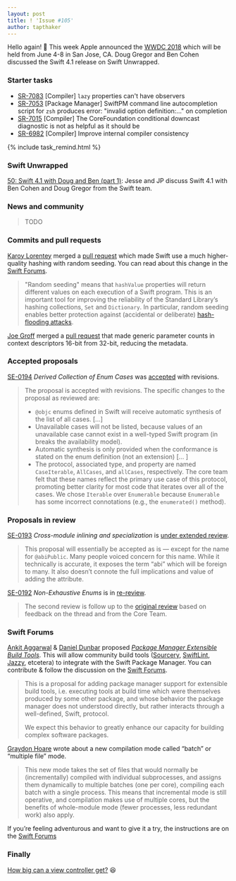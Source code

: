 ```yaml
---
layout: post
title: ! 'Issue #105'
author: tapthaker
---
```


Hello again! 👋 This week Apple announced the [WWDC 2018](https://developer.apple.com/wwdc/) which will be held from June 4-8 in San Jose, CA. Doug Gregor and Ben Cohen discussed the Swift 4.1 release on Swift Unwrapped.

<!--excerpt-->

### Starter tasks

- [SR-7083](https://bugs.swift.org/browse/SR-7083) [Compiler] `lazy` properties can't have observers
- [SR-7053](https://bugs.swift.org/browse/SR-7053) [Package Manager] SwiftPM command line autocompletion script for `zsh` produces error: "invalid option definition:..." on completion
- [SR-7015](https://bugs.swift.org/browse/SR-7015) [Compiler] The CoreFoundation conditional downcast diagnostic is not as helpful as it should be
- [SR-6982](https://bugs.swift.org/browse/SR-6982) [Compiler] Improve internal compiler consistency

{% include task_remind.html %}

### Swift Unwrapped

[50: Swift 4.1 with Doug and Ben (part 1)](https://spec.fm/podcasts/swift-unwrapped/125759): Jesse and JP discuss Swift 4.1 with Ben Cohen and Doug Gregor from the Swift team.

### News and community

> TODO

### Commits and pull requests

[Karoy Lorentey](https://github.com/lorentey) merged a [pull request](https://github.com/apple/swift/pull/14913) which made Swift use a much higher-quality hashing with random seeding. You can read about this change in the [Swift Forums](https://forums.swift.org/t/psa-the-stdlib-now-uses-randomly-seeded-hash-values/10789).

> "Random seeding" means that `hashValue` properties will return different values on each execution of a Swift program. This is an important tool for improving the reliability of the Standard Library’s hashing collections, `Set` and `Dictionary`. In particular, random seeding enables better protection against (accidental or deliberate) [hash-flooding attacks](https://arstechnica.com/information-technology/2011/12/huge-portions-of-web-vulnerable-to-hashing-denial-of-service-attack/).

[Joe Groff](https://github.com/jckarter) merged a [pull request](https://github.com/apple/swift/pull/15145/) that made generic parameter counts in context descriptors 16-bit from 32-bit, reducing the metadata.

### Accepted proposals

[SE-0194](https://github.com/apple/swift-evolution/blob/master/proposals/0194-derived-collection-of-enum-cases.md) *Derived Collection of Enum Cases*  was [accepted](https://forums.swift.org/t/accepted-se-0194-derived-collection-of-enum-cases/10723) with revisions.

> The proposal is accepted with revisions. The specific changes to the proposal as reviewed are:
>
> - `@objc` enums defined in Swift will receive automatic synthesis of the list of all cases. [...]
> - Unavailable cases will not be listed, because values of an unavailable case cannot exist in a well-typed Swift program (in breaks the availability model).
> - Automatic synthesis is only provided when the conformance is stated on the enum definition (not an extension) [... ]
> - The protocol, associated type, and property are named `CaseIterable`, `AllCases`, and `allCases`, respectively. The core team felt that these names reflect the primary use case of this protocol, promoting better clarity for most code that iterates over all of the cases. We chose `Iterable` over `Enumerable` because `Enumerable` has some incorrect connotations (e.g., the `enumerated()` method).

### Proposals in review

[SE-0193](https://github.com/apple/swift-evolution/blob/master/proposals/0193-cross-module-inlining-and-specialization.md) *Cross-module inlining and specialization*
 is [under extended review](https://forums.swift.org/t/se-0193-cross-module-inlining-and-specialization/7310/59).
 
> This proposal will essentially be accepted as is — except for the name for `@abiPublic`. Many people voiced concern for this name. While it technically is accurate, it exposes the term “abi” which will be foreign to many. It also doesn’t connote the full implications and value of adding the attribute.
 
[SE-0192](https://github.com/apple/swift-evolution/blob/master/proposals/0192-non-exhaustive-enums.md) *Non-Exhaustive Enums* is in [re-review](https://forums.swift.org/t/se-0192-non-exhaustive-enums/7291).
 
>  The second review is follow up to the [original review](https://forums.swift.org/t/se-0192-non-exhaustive-enums/7291) based on feedback on the thread and from the Core Team.

### Swift Forums

[Ankit Aggarwal](https://github.com/aciidb0mb3r) & [Daniel Dunbar](https://github.com/ddunbar) proposed [*Package Manager Extensible Build Tools*](https://github.com/aciidb0mb3r/swift-evolution/blob/extensible-tool/proposals/NNNN-package-manager-extensible-tools.md). This will allow community build tools ([Sourcery](https://github.com/krzysztofzablocki/Sourcery), [SwiftLint](https://github.com/realm/SwiftLint), [Jazzy](https://github.com/realm/jazzy), etcetera) to integrate with the Swift Package Manager. You can contribute & follow the discussion on the [Swift Forums](https://forums.swift.org/t/package-manager-extensible-build-tools/10900).

> This is a proposal for adding package manager support for extensible build tools, i.e. executing tools at build time which were themselves produced by some other package, and whose behavior the package manager does not understood directly, but rather interacts through a well-defined, Swift, protocol.
>  
> We expect this behavior to greatly enhance our capacity for building complex software packages.

[Graydon Hoare](https://github.com/graydon) wrote about a new compilation mode called “batch” or “multiple file” mode.

> This new mode takes the set of files that would normally be (incrementally) compiled with individual subprocesses, and assigns them dynamically to multiple batches (one per core), compiling each batch with a single process. This means that incremental mode is still operative, and compilation makes use of multiple cores, but the benefits of whole-module mode (fewer processes, less redundant work) also apply. 
  
If you’re feeling adventurous and want to give it a try, the instructions are on the [Swift Forums](https://forums.swift.org/t/compilation-speed-help-test-batch-mode/10964)  

### Finally

[How big can a view controller get?](https://twitter.com/cocoawithlove/status/974680586966233088) 😆
